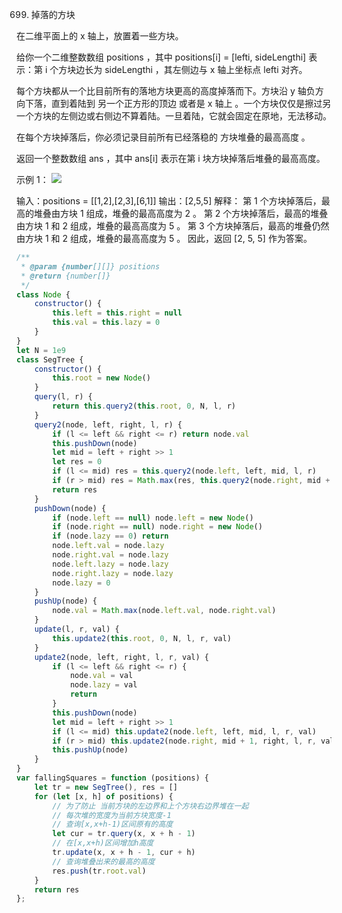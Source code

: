 699. 掉落的方块

在二维平面上的 x 轴上，放置着一些方块。

给你一个二维整数数组 positions ，其中 positions[i] = [lefti, sideLengthi] 表示：第 i 个方块边长为 sideLengthi ，其左侧边与 x 轴上坐标点 lefti 对齐。

每个方块都从一个比目前所有的落地方块更高的高度掉落而下。方块沿 y 轴负方向下落，直到着陆到 另一个正方形的顶边 或者是 x 轴上 。一个方块仅仅是擦过另一个方块的左侧边或右侧边不算着陆。一旦着陆，它就会固定在原地，无法移动。

在每个方块掉落后，你必须记录目前所有已经落稳的 方块堆叠的最高高度 。

返回一个整数数组 ans ，其中 ans[i] 表示在第 i 块方块掉落后堆叠的最高高度。

 

示例 1：
![](https://assets.leetcode.com/uploads/2021/04/28/fallingsq1-plane.jpg)

输入：positions = [[1,2],[2,3],[6,1]]
输出：[2,5,5]
解释：
第 1 个方块掉落后，最高的堆叠由方块 1 组成，堆叠的最高高度为 2 。
第 2 个方块掉落后，最高的堆叠由方块 1 和 2 组成，堆叠的最高高度为 5 。
第 3 个方块掉落后，最高的堆叠仍然由方块 1 和 2 组成，堆叠的最高高度为 5 。
因此，返回 [2, 5, 5] 作为答案。
```js
/**
 * @param {number[][]} positions
 * @return {number[]}
 */
class Node {
    constructor() {
        this.left = this.right = null
        this.val = this.lazy = 0
    }
}
let N = 1e9
class SegTree {
    constructor() {
        this.root = new Node()
    }
    query(l, r) {
        return this.query2(this.root, 0, N, l, r)
    }
    query2(node, left, right, l, r) {
        if (l <= left && right <= r) return node.val
        this.pushDown(node)
        let mid = left + right >> 1
        let res = 0
        if (l <= mid) res = this.query2(node.left, left, mid, l, r)
        if (r > mid) res = Math.max(res, this.query2(node.right, mid + 1, right, l, r))
        return res
    }
    pushDown(node) {
        if (node.left == null) node.left = new Node()
        if (node.right == null) node.right = new Node()
        if (node.lazy == 0) return
        node.left.val = node.lazy
        node.right.val = node.lazy
        node.left.lazy = node.lazy
        node.right.lazy = node.lazy
        node.lazy = 0
    }
    pushUp(node) {
        node.val = Math.max(node.left.val, node.right.val)
    }
    update(l, r, val) {
        this.update2(this.root, 0, N, l, r, val)
    }
    update2(node, left, right, l, r, val) {
        if (l <= left && right <= r) {
            node.val = val
            node.lazy = val
            return
        }
        this.pushDown(node)
        let mid = left + right >> 1
        if (l <= mid) this.update2(node.left, left, mid, l, r, val)
        if (r > mid) this.update2(node.right, mid + 1, right, l, r, val)
        this.pushUp(node)
    }
}
var fallingSquares = function (positions) {
    let tr = new SegTree(), res = []
    for (let [x, h] of positions) {
        // 为了防止 当前方块的左边界和上个方块右边界堆在一起
        // 每次堆的宽度为当前方块宽度-1 
        // 查询[x,x+h-1)区间原有的高度
        let cur = tr.query(x, x + h - 1)
        // 在[x,x+h)区间增加h高度
        tr.update(x, x + h - 1, cur + h)
        // 查询堆叠出来的最高的高度
        res.push(tr.root.val)
    }
    return res
};
